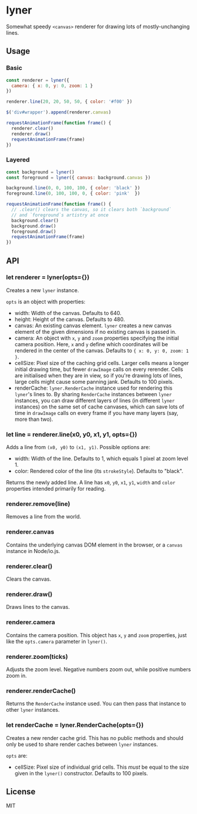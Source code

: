 lyner
=====

Somewhat speedy `<canvas>` renderer for drawing lots of mostly-unchanging lines.

## Usage

### Basic

```javascript
const renderer = lyner({
  camera: { x: 0, y: 0, zoom: 1 }
})

renderer.line(20, 20, 50, 50, { color: '#f00' })

$('div#wrapper').append(renderer.canvas)

requestAnimationFrame(function frame() {
  renderer.clear()
  renderer.draw()
  requestAnimationFrame(frame)
})
```

### Layered

```javascript
const background = lyner()
const foreground = lyner({ canvas: background.canvas })

background.line(0, 0, 100, 100, { color: 'black' })
foreground.line(0, 100, 100, 0, { color: 'pink'  })

requestAnimationFrame(function frame() {
  // .clear() clears the canvas, so it clears both `background`
  // and `foreground`s artistry at once
  background.clear()
  background.draw()
  foreground.draw()
  requestAnimationFrame(frame)
})

```

## API

### let renderer = lyner(opts={})

Creates a new `lyner` instance.

`opts` is an object with properties:

 * width: Width of the canvas. Defaults to 640.
 * height: Height of the canvas. Defaults to 480.
 * canvas: An existing canvas element. `lyner` creates a new canvas element of the
   given dimensions if no existing canvas is passed in.
 * camera: An object with `x`, `y` and `zoom` properties specifying the initial
   camera position. Here, `x` and `y` define which coordinates will be rendered in
   the center of the canvas. Defaults to `{ x: 0, y: 0, zoom: 1 }`.
 * cellSize: Pixel size of the caching grid cells. Larger cells means a longer
   initial drawing time, but fewer `drawImage` calls on every rerender. Cells are
   initialised when they are in view, so if you're drawing lots of lines, large cells
   might cause some panning jank. Defaults to 100 pixels.
 * renderCache: `lyner.RenderCache` instance used for rendering this `lyner`'s
   lines to. By sharing `RenderCache` instances between `lyner` instances, you can
   draw different layers of lines (in different `lyner` instances) on the same set of
   cache canvases, which can save lots of time in `drawImage` calls on every frame if
   you have many layers (say, more than two).

### let line = renderer.line(x0, y0, x1, y1, opts={})

Adds a line from `(x0, y0)` to `(x1, y1)`. Possible options are:

 * width: Width of the line. Defaults to 1, which equals 1 pixel at zoom level 1.
 * color: Rendered color of the line (its `strokeStyle`). Defaults to "black".

Returns the newly added line. A line has `x0`, `y0`, `x1`, `y1`, `width` and `color`
properties intended primarily for reading.

### renderer.remove(line)

Removes a line from the world.

### renderer.canvas

Contains the underlying canvas DOM element in the browser, or a `canvas` instance
in Node/io.js.

### renderer.clear()

Clears the canvas.

### renderer.draw()

Draws lines to the canvas.

### renderer.camera

Contains the camera position. This object has `x`, `y` and `zoom` properties, just
like the `opts.camera` parameter in `lyner()`.

### renderer.zoom(ticks)

Adjusts the zoom level. Negative numbers zoom out, while positive numbers zoom in.

### renderer.renderCache()

Returns the `RenderCache` instance used. You can then pass that instance to other
`lyner` instances.

### let renderCache = lyner.RenderCache(opts={})

Creates a new render cache grid. This has no public methods and should only be used
to share render caches between `lyner` instances.

`opts` are:

 * cellSize: Pixel size of individual grid cells. This *must* be equal to the size
   given in the `lyner()` constructor. Defaults to 100 pixels.

## License

MIT
